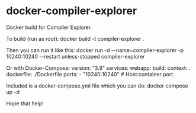# docker-compiler-explorer
Docker build for Compiler Explorer.

To build (run as root):
docker build -t compiler-explorer .

Then you can run it like this:
docker run -d --name=compiler-explorer -p 10240:10240 --restart unless-stopped compiler-explorer

Or with Docker-Compose:
version: "3.9"
services:
  webapp:
    build:
      context: .
      dockerfile: ./Dockerfile
    ports:
      - "10240:10240" # Host:container port

Included is a docker-compose.yml file which you can do:
docker compose up -d

Hope that help!
